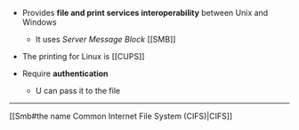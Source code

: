 - Provides **file and print services interoperability** between Unix and Windows
	- It  uses *Server Message Block* [[SMB]]

- The printing for Linux is [[CUPS]]
-  Require **authentication**
	- U can pass it to the file

---
[[Smb#the name Common Internet File System (CIFS)|CIFS]]